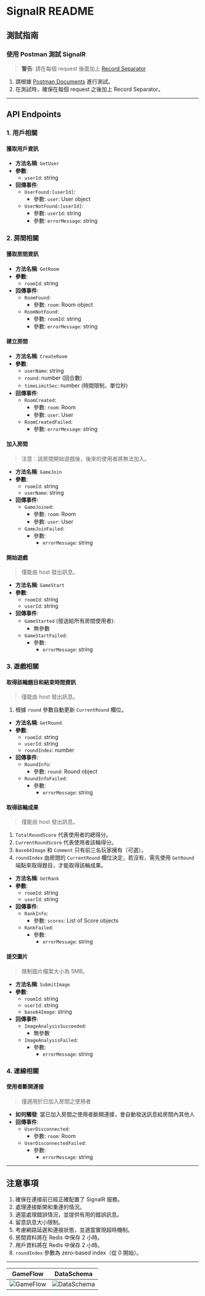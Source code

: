 # SignalR README

## 測試指南

### 使用 Postman 測試 SignalR

> **警告**: 請在每個 request 後面加上 [Record Separator](https://symbl.cc/en/001E/)

1. 請根據 [Postman Documents](https://warped-robot-79802.postman.co/workspace/My-Workspace~3161c694-30f3-4b7e-8bb0-23d06a01cf20/ws-raw-request/67ffb3afac0e77435e200472) 進行測試。
2. 在測試時，確保在每個 request 之後加上 Record Separator。

---

## API Endpoints

### 1. 用戶相關

#### 獲取用戶資訊

- **方法名稱**: `GetUser`
- **參數**:
  - `userId`: string
- **回傳事件**:
  - `UserFound:[userId]`:
    - 參數: `user`: User object
  - `UserNotFound:[userId]`:
    - 參數: `userId`: string
    - 參數: `errorMessage`: string

### 2. 房間相關

#### 獲取房間資訊

- **方法名稱**: `GetRoom`
- **參數**:
  - `roomId`: string
- **回傳事件**:
  - `RoomFound`:
    - 參數: `room`: Room object
  - `RoomNotFound`:
    - 參數: `roomId`: string
    - 參數: `errorMessage`: string

#### 建立房間

- **方法名稱**: `CreateRoom`
- **參數**:
  - `userName`: string
  - `round`: number (回合數)
  - `timeLimitSec`: number (時間限制，單位秒)
- **回傳事件**:
  - `RoomCreated`:
    - 參數: `room`: Room
    - 參數: `user`: User
  - `RoomCreatedFailed`:
    - 參數: `errorMessage`: string

#### 加入房間

> 注意：該房間開始遊戲後，後來的使用者將無法加入。

- **方法名稱**: `GameJoin`
- **參數**:
  - `roomId`: string
  - `userName`: string
- **回傳事件**:
  - `GameJoined`:
    - 參數: `room`: Room
    - 參數: `user`: User
  - `GameJoinFailed`:
    - 參數:
      - `errorMessage`: string

#### 開始遊戲

> 僅能由 host 發出訊息。

- **方法名稱**: `GameStart`
- **參數**:
  - `roomId`: string
  - `userId`: string
- **回傳事件**:
  - `GameStarted` (發送給所有房間使用者):
    - 無參數
  - `GameStartFailed`:
    - 參數:
      - `errorMessage`: string

### 3. 遊戲相關

#### 取得該輪題目和結束時間資訊

> 僅能由 host 發出訊息。

1. 根據 `round` 參數自動更新 `CurrentRound` 欄位。

- **方法名稱**: `GetRound`
- **參數**:
  - `roomId`: string
  - `userId`: string
  - `roundIndex`: number
- **回傳事件**:
  - `RoundInfo`:
    - 參數: `round`: Round object
  - `RoundInfoFailed`:
    - 參數:
      - `errorMessage`: string

#### 取得該輪成果

> 僅能由 host 發出訊息。

1. `TotalRoundScore` 代表使用者的總得分。
2. `CurrentRoundScore` 代表使用者該輪得分。
3. `Base64Image` 和 `Comment` 只有前三名玩家擁有（可選）。
4. `roundIndex` 由房間的 `CurrentRound` 欄位決定，若沒有，需先使用 `GetRound` 端點來取得題目，才能取得該輪成果。

- **方法名稱**: `GetRank`
- **參數**:
  - `roomId`: string
  - `userId`: string
- **回傳事件**:
  - `RankInfo`:
    - 參數: `scores`: List of Score objects
  - `RankFailed`:
    - 參數:
      - `errorMessage`: string

#### 提交圖片

> 限制圖片檔案大小為 5MB。

- **方法名稱**: `SubmitImage`
- **參數**:
  - `roomId`: string
  - `userId`: string
  - `base64Image`: string
- **回傳事件**:
  - `ImageAnalysisSucceeded`:
    - 無參數
  - `ImageAnalysisFailed`:
    - 參數:
      - `errorMessage`: string

### 4. 連線相關

#### 使用者斷開連接

> 僅適用於已加入房間之使用者

- **如何觸發**: 當已加入房間之使用者斷開連接，會自動發送訊息給房間內其他人
- **回傳事件**:
  - `UserDisconnected`:
    - 參數: `room`: Room
  - `UserDisconnectedFailed`:
    - 參數:
      - `errorMessage`: string

---

## 注意事項

1. 確保在連接前已經正確配置了 SignalR 服務。
2. 處理連接斷開和重連的情況。
3. 適當處理錯誤情況，並提供有用的錯誤訊息。
4. 留意訊息大小限制。
5. 考慮網路延遲和連接狀態，並適當實現超時機制。
6. 房間資料將在 Redis 中保存 2 小時。
7. 用戶資料將在 Redis 中保存 2 小時。
8. `roundIndex` 參數為 zero-based index（從 0 開始）。

---

| GameFlow | DataSchema |
|----------|------------|
| ![GameFlow](https://github.com/user-attachments/assets/03092c45-147f-4a85-b49a-f13e9bc58e59) | ![DataSchema](https://github.com/user-attachments/assets/7cb9b966-3b2e-4666-8f7d-2e29e8296965) |

